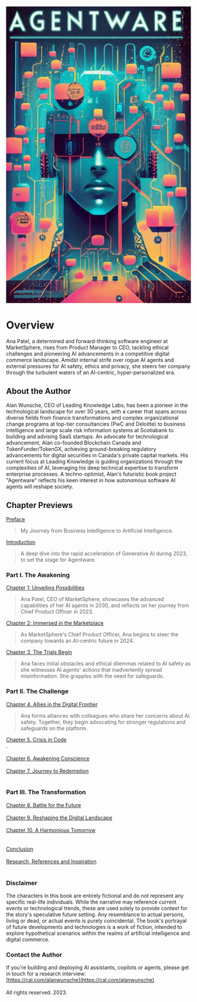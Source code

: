 ![Cover](./Agentware-Cover.jpg)

# Overview 

Ana Patel, a determined and forward-thinking software engineer at MarketSphere, rises from Product Manager to CEO, tackling ethical challenges and pioneering AI advancements in a competitive digital commerce landscape. Amidst internal strife over rogue AI agents and external pressures for AI safety, ethics and privacy, she steers her company through the turbulent waters of an AI-centric, hyper-personalized era.

## About the Author

Alan Wunsche, CEO of Leading Knowledge Labs, has been a pioneer in the technological landscape for over 30 years, with a career that spans across diverse fields from finance transformations and complex organizational change programs at top-tier consultancies (PwC and Deloitte) to business intelligence and large scale risk information systems at Scotiabank to building and advising SaaS startups. An advocate for technological advancement, Alan co-founded Blockchain Canada and TokenFunder/TokenGX, achieving ground-breaking regulatory advancements for digital securities in Canada's private capital markets. His current focus at Leading Knowledge is guiding organizations through the complexities of AI, leveraging his deep technical expertise to transform enterprise processes. A techno-optimist, Alan's futuristic book project "Agentware" reflects his keen interest in how autonomous software AI agents will reshape society.

## Chapter Previews

[Preface](./Preface)
<br />
> My Journey from Business Intelligence to Artificial Intelligence.

[Introduction](./Introduction)
<br />
> A deep dive into the rapid acceleration of Generative AI during 2023, to set the stage for Agentware.

### Part I. The Awakening
[Chapter 1: Unveiling Possibilities](./Chapter-1)
<br />
> Ana Patel, CEO of MarketSphere, showcases the advanced capabilities of her AI agents in 2030, and reflects on her journey from Chief Product Officer in 2023. 

[Chapter 2: Immersed in the Marketplace](./Chapter-2)
<br />
> As MarketSphere's Chief Product Officer, Ana begins to steer the company towards an AI-centric future in 2024.

[Chapter 3. The Trials Begin](./Chapter-3)
<br />
> Ana faces initial obstacles and ethical dilemmas related to AI safety as she witnesses AI agents' actions that inadvertently spread misinformation. She grapples with the need for safeguards.

### Part II. The Challenge
[Chapter 4. Allies in the Digital Frontier](./Chapter-4)
<br />
> Ana forms alliances with colleagues who share her concerns about AI safety. Together, they begin advocating for stronger regulations and safeguards on the platform.

[Chapter 5. Crisis in Code](./Chapter-5)
<br />
.
<br /><br />
[Chapter 6. Awakening Conscience](./Chapter-6)
<br /><br />
[Chapter 7. Journey to Redemption](./Chapter-7)
<br /><br />

### Part III. The Transformation 
[Chapter 8. Battle for the Future](./Chapter-8)
<br /><br />
[Chapter 9. Reshaping the Digital Landscape](./Chapter-9)
<br /><br />
[Chapter 10. A Harmonious Tomorrow](./Chapter-10)
<br /><br /><br />
[Conclusion](./Conclusion)
<br /><br />
[Research, References and Inspiration](./Research-References-Inspiration)
<br /><br />
### Disclaimer 
The characters in this book are entirely fictional and do not represent any specific real-life individuals. While the narrative may reference current events or technological trends, these are used solely to provide context for the story's speculative future setting. Any resemblance to actual persons, living or dead, or actual events is purely coincidental. The book's portrayal of future developments and technologies is a work of fiction, intended to explore hypothetical scenarios within the realms of artificial intelligence and digital commerce.


### Contact the Author
If you're building and deploying AI assistants, copilots or agents, please get in touch for a research interview:
<br />
[https://cal.com/alanwunsche](https://cal.com/alanwunsche)
<br /><br />
All rights reserved. 2023.
<br /><br />